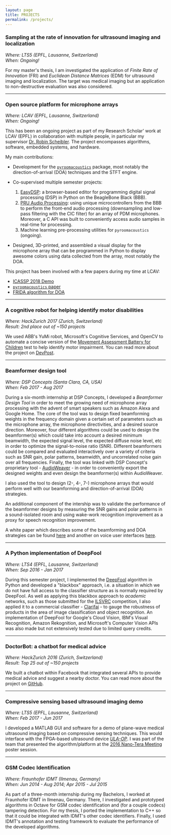 ```yaml
---
layout: page
title: PROJECTS
permalink: /projects/
---
```


### Sampling at the rate of innovation for ultrasound imaging and localization

_Where: LTS5 (EPFL, Lausanne, Switzerland)_<br>
_When: Ongoing!_

For my master's thesis, I am investigated the application of _Finite Rate of Innovation_ (FRI) and _Euclidean Distance Matrices_ (EDM) for ultrasound imaging and localization. The target was medical imaging but an application to non-destructive evaluation was also considered.

---

### Open source platform for microphone arrays

_Where: LCAV (EPFL, Lausanne, Switzerland)_<br>
_When: Ongoing!_

This has been an ongoing project as part of my Research Scholar' work at LCAV (EPFL) in collaboration with multiple people, in particular my supervisor <a href="http://www.robinscheibler.org/" target="_blank">Dr. Robin Scheibler</a>. The project encompasses algorithms, software, embedded systems, and hardware.

My main contributions:
* Development for the <a href="https://github.com/LCAV/pyroomacoustics" target="_blank">`pyroomacoustics`</a> package, most notably the direction-of-arrival (DOA) techniques and the STFT engine.
* Co-supervised multiple semester projects:
   1. <a href="https://github.com/LCAV/easy-dsp" target="_blank">EasyDSP</a>: a browser-based editor for programming digital signal processing (DSP) in Python on the BeagleBone Black (BBB).
   2. <a href="https://github.com/Scrashdown/PRU-Audio-Processing" target="_blank">PRU Audio Processing</a>: using unique microcontrollers from the BBB to perform the front-end audio processing (downsampling and low-pass filtering with the CIC filter) for an array of PDM microphones. Moreover, a C API was built to conveniently access audio samples in real-time for processing.
   3. Machine learning pre-processing utilities for `pyroomacoustics` (ongoing).


* Designed, 3D-printed, and assembled a visual display for the microphone array that can be programmed in Python to display awesome colors using data collected from the array, most notably the DOA.

This project has been involved with a few papers during my time at LCAV:
* <a href="http://ieeexplore.ieee.org/document/8005297/" target="_blank">ICASSP 2018 Demo</a>
* <a href="https://arxiv.org/abs/1710.04196" target="_blank">`pyroomacoustics` paper</a>
* <a href="http://ieeexplore.ieee.org/document/7952744/" target="_blank">FRIDA algorithm for DOA</a>

---

### A cognitive robot for helping identify motor disabilities

_Where: HackZurich 2017 (Zurich, Switzerland)_ <br>
_Result: 2nd place out of ~150 projects_

We used ABB's YuMi robot, Microsoft's Cognitive Services, and OpenCV to automate a concise version of the <a href="http://www.pearsonclinical.co.uk/Psychology/ChildCognitionNeuropsychologyandLanguage/ChildPerceptionandVisuomotorAbilities/MABC-2/MovementAssessmentBatteryf orChildren-SecondEdition(MovementABC-2).aspx" target="_blank">Movement Assessment Battery for Children</a> test to help identify motor impairment. You can read more about the project on <a href="https://devpost.com/software/jred" target="_blank">DevPost</a>.

---

### Beamformer design tool

_Where: DSP Concepts (Santa Clara, CA, USA)_<br>
_When: Feb 2017 - Aug 2017_

During a six-month internship at DSP Concepts, I developed a _Beamformer Design Tool_ in order to meet the growing need of microphone array processing with the advent of smart speakers such as Amazon Alexa and Google Home. The core of the tool was to design fixed beamforming weights in the frequency domain given a certain set of parameters such as the microphone array, the microphone directivities, and a desired source direction. Moreover, four different algorithms could be used to design the beamformer(s) which could take into account a desired minimum beamwidth, the expected signal level, the expected diffuse noise level, etc in order to optimize the signal-to-noise ratio (SNR). Different beamformers could be compared and evaluated interactively over a variety of criteria such as SNR gain, polar patterns, beamwidth, and uncorrelated noise gain over all frequencies. Finally, the tool was linked with DSP Concept's proprietary tool - <a href="https://dspconcepts.com/solutions/audio-weaver" target="_blank">AudioWeaver</a> - in order to conveniently export the designed weights and even design the beamformer(s) within AudioWeaver.

I also used the tool to design (2-, 4-, 7-) microphone arrays that would perform well with our beamforming and direction-of-arrival (DOA) strategies.

An additional component of the intership was to validate the performance of the beamformer designs by measuring the SNR gains and polar patterns in a sound-isolated room and using wake-work recognition improvement as a proxy for speech recognition improvement. 

A white paper which describes some of the beamforming and DOA strategies can be found <a href="https://dspconcepts.com/sites/default/files/voice_ui_part2.pdf" target="_blank">here</a> and another on voice user interfaces <a href="https://dspconcepts.com/sites/default/files/fundamentals_of_voice_ui.pdf" target="_blank">here</a>.

---

### A Python implementation of DeepFool

_Where: LTS4 (EPFL, Lausanne, Switzerland)_<br>
_When: Sep 2016 - Jan 2017_


During this semester project, I implemented the <a href="https://arxiv.org/abs/1511.04599" target="_blank">DeepFool</a> algorithm in Python and developed a "blackbox" approach, i.e. a situation in which we do not have full access to the classifier structure as is normally required by DeepFool. As well as applying this blackbox approach to _academic_ networks, such as those submitted for the <a href="http://www.image-net.org/challenges/LSVRC/" target="_blank">ILSVRC</a> competition, I also applied it to a commercial classifier - <a href="https://www.clarifai.com/" target="_blank">Clarifai</a> - to gauge the robustness of products in the area of image classification and object recognition. An implementation of DeepFool for Google's Cloud Vision, IBM's Visual Recognition, Amazon Rekognition, and Microsoft's Computer Vision APIs was also made but not extensively tested due to limited query credits.

---

### DoctorBot: a chatbot for medical advice

_Where: HackZurich 2016 (Zurich, Switzerland)_<br>
_Result: Top 25 out of ~150 projects_

We built a chatbot within Facebook that integrated several APIs to provide medical advice and suggest a nearby doctor. You can read more about the project on <a href="https://github.com/ebezzam/DoctorBot" target="_blank">GitHub</a>.

---

### Compressive sensing based ultrasound imaging demo

_Where: LTS5 (EPFL, Lausanne, Switzerland)_<br>
_When: Feb 2017 - Jun 2017_

I developed a MATLAB GUI and software for a demo of plane-wave medical ultrasound imaging based on compressive sensing techniques. This would interface with the FPGA-based ultrasound device <a href="http://ieeexplore.ieee.org/stamp/stamp.jsp?arnumber=7468550" target="_blank">_ULA-OP_</a>. I was part of the team that presented the algorithm/platform at the <a href="http://www.nano-tera.ch/pdf/posters2016/UltrasoundToGo250.pdf" target="_blank">2016 Nano-Tera Meeting</a> poster session.

---

### GSM Codec Identification

_Where: Fraunhofer IDMT (Ilmenau, Germany)_<br>
_When: Jun 2014 - Aug 2014; Apr 2015 - Jul 2015_

As part of a three-month internship during my Bachelors, I worked at Fraunhofer IDMT in Ilmenau, Germany. There, I investigated and prototyped algorithms in Octave for GSM codec identification and (for a couple codecs) tampering detection. For my thesis, I ported the implementation to C++ so that it could be integrated with IDMT's other codec identifiers. Finally, I used IDMT's annotation and testing framework to evaluate the performance of the developed algorithms.

